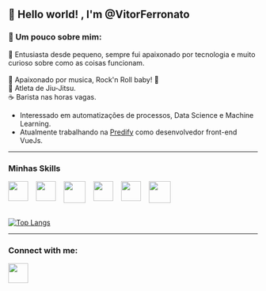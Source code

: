 ## :wave: Hello world! , I'm @VitorFerronato

### :memo: Um pouco sobre mim:
:baby: Entusiasta desde pequeno, sempre fui apaixonado por tecnologia e muito curioso sobre como as coisas funcionam.
<br> <br>
:guitar: Apaixonado por musica, Rock'n Roll baby! :metal:
<br>
:martial_arts_uniform: Atleta de Jiu-Jitsu.
<br>
:coffee: Barista nas horas vagas.</h4>

* Interessado em automatizações de processos, Data Science e Machine Learning.
 * Atualmente trabalhando na <a href="https://predify.me/">Predify</a> como desenvolvedor front-end VueJs.
 ---

### Minhas Skills
<div style="display:flex; gap: 1rem;">
 <img src="https://cdn.jsdelivr.net/gh/devicons/devicon/icons/vuejs/vuejs-original.svg" width="40px" />      
 <img src="https://cdn.jsdelivr.net/gh/devicons/devicon/icons/javascript/javascript-original.svg" width="40px" />
 <img src="https://cdn.jsdelivr.net/gh/devicons/devicon/icons/python/python-original.svg" width="44px"/>
 <img src="https://cdn.jsdelivr.net/gh/devicons/devicon/icons/vuetify/vuetify-original.svg" width="40px" /> 
 <img src="https://cdn.jsdelivr.net/gh/devicons/devicon/icons/git/git-original.svg" width="40px" /> 
 <img src="https://cdn.jsdelivr.net/gh/devicons/devicon/icons/bootstrap/bootstrap-original.svg" width="44px" />
</div>
<br>
   
  [![Top Langs](https://github-readme-stats.vercel.app/api/top-langs/?username=VitorFerronato&layout=compact)](https://github.com/anuraghazra/github-readme-stats)
  
  ---
  ### Connect with me:
  <div style="display:flex;">
    <a href="https://www.linkedin.com/in/vitor-ferronato" target="_blank">
    <img src="https://cdn.jsdelivr.net/gh/devicons/devicon/icons/linkedin/linkedin-original.svg" width="40px" />
    </a>
    
  </div>
    
 
 
 
  



 




  
  
  
  

